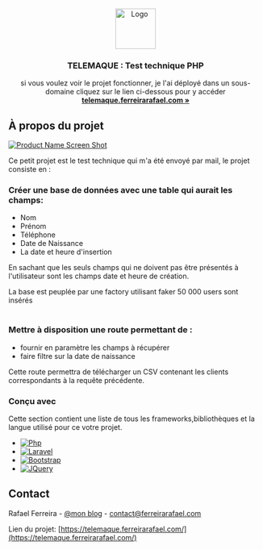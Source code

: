 <a name="readme-top"></a>

<!-- PROJECT LOGO -->
<br />
<div align="center">
  <a href="#">
    <img src="https://raw.githubusercontent.com/othneildrew/Best-README-Template/master/images/logo.png" alt="Logo" width="80" height="80">
  </a>

  <h3 align="center">TELEMAQUE : Test technique PHP</h3>

  <p align="center">
    si vous voulez voir le projet fonctionner, je l'ai déployé dans un sous-domaine cliquez sur le lien ci-dessous pour y accéder
    <br />
    <a href="https://telemaque.ferreirarafael.com/"><strong>telemaque.ferreirarafael.com »</strong></a>
</div>



<!-- ABOUT THE PROJECT -->
## À propos du projet

[![Product Name Screen Shot][product-screenshot]](https://example.com)

Ce petit projet est le test technique qui m'a été envoyé par mail, le projet consiste en :

<h3> Créer une base de données avec une table qui aurait les champs: </h3>

* Nom
* Prénom
* Téléphone
* Date de Naissance
* La date et heure d'insertion

En sachant que les seuls champs qui ne doivent pas être présentés à l'utilisateur sont les champs date et heure de création.

La base est peuplée par une factory utilisant faker 50 000 users sont insérés
<br>
<br>
<h3>Mettre à disposition une route permettant de :</h3>

* fournir en paramètre les champs à récupérer 
* faire filtre sur la date de naissance

Cette route permettra de télécharger un CSV contenant les clients correspondants à la requête précédente.




### Conçu avec

Cette section contient une liste de tous les frameworks,bibliothèques et la langue utilisé pour ce votre projet. 

* [![Php][php.net]][php-url]
* [![Laravel][Laravel.com]][Laravel-url]
* [![Bootstrap][Bootstrap.com]][Bootstrap-url]
* [![JQuery][JQuery.com]][JQuery-url]


<!-- CONTACT -->
## Contact

Rafael Ferreira - [@mon blog](https://blog.ferreirarafael.com/) - contact@ferreirarafael.com

Lien du projet: [https://telemaque.ferreirarafael.com/](https://telemaque.ferreirarafael.com/)

[product-screenshot]: https://blog.ferreirarafael.com/images/telemaque2022-10-03024238.png
[php.net]: https://img.shields.io/badge/PHP-777BB4?style=for-the-badge&logo=php&logoColor=white
[Php-url]: https://php.net/
[Laravel.com]: https://img.shields.io/badge/Laravel-FF2D20?style=for-the-badge&logo=laravel&logoColor=white
[Laravel-url]: https://laravel.com
[Bootstrap.com]: https://img.shields.io/badge/Bootstrap-563D7C?style=for-the-badge&logo=bootstrap&logoColor=white
[Bootstrap-url]: https://getbootstrap.com
[JQuery.com]: https://img.shields.io/badge/jQuery-0769AD?style=for-the-badge&logo=jquery&logoColor=white
[JQuery-url]: https://jquery.com 

